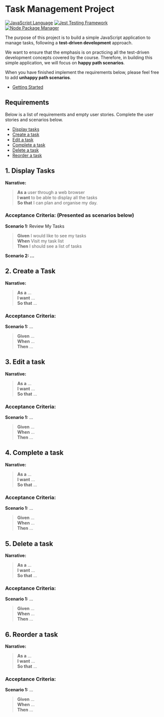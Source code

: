 # Task Management Project

[![JavaScript Language](https://img.shields.io/badge/language-JavaScript-F7DF1E.svg?logo=JavaScript)][1]
[![Jest Testing Framework](https://img.shields.io/badge/testing%20framework-Jest-339933.svg?logo=Jest)][2]
[![Node Package Manager](https://img.shields.io/badge/package%20manager-Node-C21325.svg?logo=NPM)][3]

The purpose of this project is to build a simple JavaScript application to manage tasks, following a **test-driven development** approach. 

We want to ensure that the emphasis is on practicing all the test-driven development concepts covered by the course. Therefore, in building this simple application, we will focus on **happy path scenarios**.

When you have finished implement the requirements below, please feel free to add **unhappy path scenarios**.

- [Getting Started][10]

## Requirements

Below is a list of requirements and empty user stories. Complete the user stories and scenarios below.

- [Display tasks][4]
- [Create a task][5]
- [Edit a task][6]
- [Complete a task][7]
- [Delete a task][8]
- [Reorder a task][9]

## 1. Display Tasks

**Narrative:**
> **As a** user through a web browser <br/>
> **I want** to be able to display all the tasks <br/>
> **So that** I can plan and organise my day.

### **Acceptance Criteria: (Presented as scenarios below)**

**Scenario 1:** Review My Tasks
>	**Given** I would like to see my tasks <br/>
>	**When** Visit my task list <br/>
>	**Then** I should see a list of tasks

**Scenario 2: ...**

## 2. Create a Task

**Narrative:**
> **As a** ... <br/>
> **I want** ... <br/>
> **So that** ...

### **Acceptance Criteria:**

**Scenario 1:** ...
>	**Given** ...  <br/>
>	**When** ... <br/>
>	**Then** ...

## 3. Edit a task

**Narrative:**
> **As a** ... <br/>
> **I want** ... <br/>
> **So that** ...

### **Acceptance Criteria:**

**Scenario 1:** ...
>	**Given** ...  <br/>
>	**When** ... <br/>
>	**Then** ...

## 4. Complete a task

**Narrative:**
> **As a** ... <br/>
> **I want** ... <br/>
> **So that** ...

### **Acceptance Criteria:**

**Scenario 1:** ...
>	**Given** ...  <br/>
>	**When** ... <br/>
>	**Then** ...

## 5. Delete a task

**Narrative:**
> **As a** ... <br/>
> **I want** ... <br/>
> **So that** ...

### **Acceptance Criteria:**

**Scenario 1:** ...
>	**Given** ...  <br/>
>	**When** ... <br/>
>	**Then** ...

## 6. Reorder a task

**Narrative:**
> **As a** ... <br/>
> **I want** ... <br/>
> **So that** ...

### **Acceptance Criteria:**

**Scenario 1:** ...
>	**Given** ...  <br/>
>	**When** ... <br/>
>	**Then** ...

[1]: https://www.javascript.com/
[2]: https://nodejs.org/en/
[3]: https://jestjs.io/

[4]: #display-tasks
[5]: #create-a-task
[6]: #edit-a-task
[7]: #complete-a-task
[8]: #delete-a-task
[9]: #reorder-a-task
[10]: doc/START.md